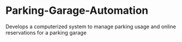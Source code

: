 # Parking-Garage-Automation
Develops a computerized system to manage parking usage and online reservations for a parking garage
